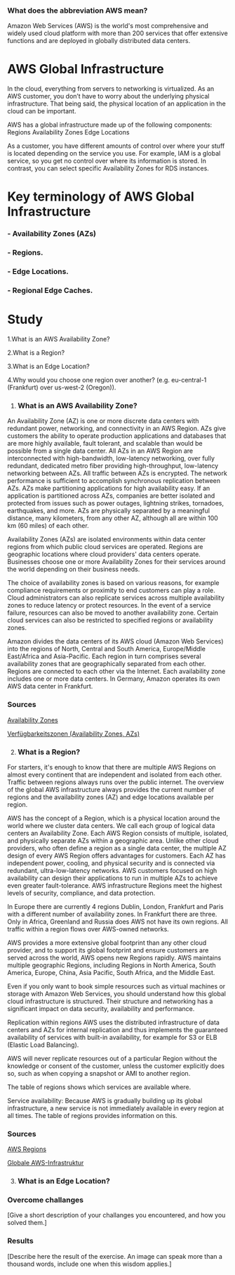 ### What does the abbreviation AWS mean?

Amazon Web Services (AWS) is the world's most comprehensive and widely used cloud platform with more than 200 services that offer extensive functions and are deployed in globally distributed data centers.



# AWS Global Infrastructure
In the cloud, everything from servers to networking is virtualized. As an AWS customer, you don’t have to worry about the underlying physical infrastructure. That being said, the physical location of an application in the cloud can be important.

AWS has a global infrastructure made up of the following components:
Regions
Availability Zones
Edge Locations

As a customer, you have different amounts of control over where your stuff is located depending on the service you use.
For example, IAM is a global service, so you get no control over where its information is stored. In contrast, you can select specific Availability Zones for RDS instances.


# Key terminology of AWS Global Infrastructure
### - Availability Zones (AZs)
### - Regions.
### - Edge Locations.
### - Regional Edge Caches.


# Study

1.What is an AWS Availability Zone?

2.What is a Region?

3.What is an Edge Location?

4.Why would you choose one region over another? (e.g. eu-central-1 (Frankfurt) over us-west-2 (Oregon)).


1. ### What is an AWS Availability Zone?

An Availability Zone (AZ) is one or more discrete data centers with redundant power, networking, and connectivity in an AWS Region. AZs give customers the ability to operate production applications and databases that are more highly available, fault tolerant, and scalable than would be possible from a single data center. All AZs in an AWS Region are interconnected with high-bandwidth, low-latency networking, over fully redundant, dedicated metro fiber providing high-throughput, low-latency networking between AZs. All traffic between AZs is encrypted. The network performance is sufficient to accomplish synchronous replication between AZs. AZs make partitioning applications for high availability easy. If an application is partitioned across AZs, companies are better isolated and protected from issues such as power outages, lightning strikes, tornadoes, earthquakes, and more. AZs are physically separated by a meaningful distance, many kilometers, from any other AZ, although all are within 100 km (60 miles) of each other.

Availability Zones (AZs) are isolated environments within data center regions from which public cloud services are operated. Regions are geographic locations where cloud providers' data centers operate. Businesses choose one or more Availability Zones for their services around the world depending on their business needs.

The choice of availability zones is based on various reasons, for example compliance requirements or proximity to end customers can play a role. Cloud administrators can also replicate services across multiple availability zones to reduce latency or protect resources. In the event of a service failure, resources can also be moved to another availability zone. Certain cloud services can also be restricted to specified regions or availability zones.

Amazon divides the data centers of its AWS cloud (Amazon Web Services) into the regions of North, Central and South America, Europe/Middle East/Africa and Asia-Pacific. Each region in turn comprises several availability zones that are geographically separated from each other. Regions are connected to each other via the Internet. Each availability zone includes one or more data centers. In Germany, Amazon operates its own AWS data center in Frankfurt.

### Sources

[Availability Zones](https://aws.amazon.com/about-aws/global-infrastructure/regions_az/#:~:text=the%20Middle%20East.-,Availability%20Zones,connectivity%20in%20an%20AWS%20Region.)

[Verfügbarkeitszonen (Availability Zones, AZs)](https://www.computerweekly.com/de/definition/Verfuegbarkeitszone-Availability-Zone)


2. ### What is a Region?

For starters, it's enough to know that there are multiple AWS Regions on almost every continent that are independent and isolated from each other. Traffic between regions always runs over the public internet. The overview of the global AWS infrastructure always provides the current number of regions and the availability zones (AZ) and edge locations available per region.

AWS has the concept of a Region, which is a physical location around the world where we cluster data centers. We call each group of logical data centers an Availability Zone. Each AWS Region consists of multiple, isolated, and physically separate AZs within a geographic area. Unlike other cloud providers, who often define a region as a single data center, the multiple AZ design of every AWS Region offers advantages for customers. Each AZ has independent power, cooling, and physical security and is connected via redundant, ultra-low-latency networks. AWS customers focused on high availability can design their applications to run in multiple AZs to achieve even greater fault-tolerance. AWS infrastructure Regions meet the highest levels of security, compliance, and data protection.

In Europe there are currently 4 regions Dublin, London, Frankfurt and Paris with a different number of availability zones. In Frankfurt there are three. Only in Africa, Greenland and Russia does AWS not have its own regions. All traffic within a region flows over AWS-owned networks.

AWS provides a more extensive global footprint than any other cloud provider, and to support its global footprint and ensure customers are served across the world, AWS opens new Regions rapidly. AWS maintains multiple geographic Regions, including Regions in North America, South America, Europe, China, Asia Pacific, South Africa, and the Middle East.

Even if you only want to book simple resources such as virtual machines or storage with Amazon Web Services, you should understand how this global cloud infrastructure is structured. Their structure and networking has a significant impact on data security, availability and performance.

Replication within regions
AWS uses the distributed infrastructure of data centers and AZs for internal replication and thus implements the guaranteed availability of services with built-in availability, for example for S3 or ELB (Elastic Load Balancing).

AWS will never replicate resources out of a particular Region without the knowledge or consent of the customer, unless the customer explicitly does so, such as when copying a snapshot or AMI to another region.



The table of regions shows which services are available where.

Service availability: Because AWS is gradually building up its global infrastructure, a new service is not immediately available in every region at all times. The table of regions provides information on this.

### Sources

[AWS Regions](https://aws.amazon.com/about-aws/global-infrastructure/regions_az/#:~:text=the%20Middle%20East.-,Availability%20Zones,connectivity%20in%20an%20AWS%20Region.)

[Globale AWS-Infrastruktur](https://www.windowspro.de/thomas-drilling/globale-aws-infrastruktur-regionen-availability-zonen-edge-standorte-verstehen)

3. ### What is an Edge Location?





### Overcome challanges
[Give a short description of your challanges you encountered, and how you solved them.]

### Results
[Describe here the result of the exercise. An image can speak more than a thousand words, include one when this wisdom applies.]
